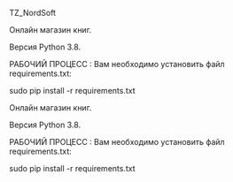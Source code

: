 TZ_NordSoft

Онлайн магазин книг.


Версия Python 3.8.

РАБОЧИЙ ПРОЦЕСС : Вам необходимо установить файл
requirements.txt:

sudo pip install -r requirements.txt

Онлайн магазин книг.

Версия Python 3.8.

РАБОЧИЙ ПРОЦЕСС : Вам необходимо установить файл requirements.txt:

sudo pip install -r requirements.txt
